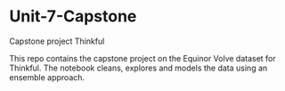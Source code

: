 # Unit-7-Capstone
Capstone project Thinkful

This repo contains the capstone project on the Equinor Volve dataset for Thinkful. The notebook cleans, explores and models the data using an ensemble approach.
